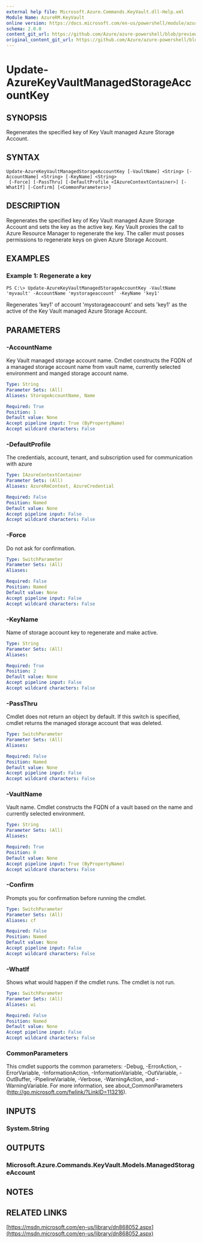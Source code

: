 ```yaml
---
external help file: Microsoft.Azure.Commands.KeyVault.dll-Help.xml
Module Name: AzureRM.KeyVault
online version: https://docs.microsoft.com/en-us/powershell/module/azurerm.keyvault/update-azurekeyvaultmanagedstorageaccountkey
schema: 2.0.0
content_git_url: https://github.com/Azure/azure-powershell/blob/preview/src/ResourceManager/KeyVault/Commands.KeyVault/help/Update-AzureKeyVaultManagedStorageAccountKey.md
original_content_git_url: https://github.com/Azure/azure-powershell/blob/preview/src/ResourceManager/KeyVault/Commands.KeyVault/help/Update-AzureKeyVaultManagedStorageAccountKey.md
---
```


# Update-AzureKeyVaultManagedStorageAccountKey

## SYNOPSIS
Regenerates the specified key of Key Vault managed Azure Storage Account.

## SYNTAX

```
Update-AzureKeyVaultManagedStorageAccountKey [-VaultName] <String> [-AccountName] <String> [-KeyName] <String>
 [-Force] [-PassThru] [-DefaultProfile <IAzureContextContainer>] [-WhatIf] [-Confirm] [<CommonParameters>]
```

## DESCRIPTION
Regenerates the specified key of Key Vault managed Azure Storage Account and sets the key as the active key. Key Vault proxies the call to Azure Resource Manager to regenerate the key. The caller must posses permissions to regenerate keys on given Azure Storage Account.

## EXAMPLES

### Example 1: Regenerate a key
```
PS C:\> Update-AzureKeyVaultManagedStorageAccountKey -VaultName 'myvault' -AccountName 'mystorageaccount' -KeyName 'key1'
```

Regenerates 'key1' of account 'mystorageaccount' and sets 'key1' as the active of the Key Vault managed Azure Storage Account.

## PARAMETERS

### -AccountName
Key Vault managed storage account name. Cmdlet constructs the FQDN of a managed storage account name from vault name, currently selected environment and manged storage account name.

```yaml
Type: String
Parameter Sets: (All)
Aliases: StorageAccountName, Name

Required: True
Position: 1
Default value: None
Accept pipeline input: True (ByPropertyName)
Accept wildcard characters: False
```

### -DefaultProfile
The credentials, account, tenant, and subscription used for communication with azure

```yaml
Type: IAzureContextContainer
Parameter Sets: (All)
Aliases: AzureRmContext, AzureCredential

Required: False
Position: Named
Default value: None
Accept pipeline input: False
Accept wildcard characters: False
```

### -Force
Do not ask for confirmation.

```yaml
Type: SwitchParameter
Parameter Sets: (All)
Aliases:

Required: False
Position: Named
Default value: None
Accept pipeline input: False
Accept wildcard characters: False
```

### -KeyName
Name of storage account key to regenerate and make active.

```yaml
Type: String
Parameter Sets: (All)
Aliases:

Required: True
Position: 2
Default value: None
Accept pipeline input: False
Accept wildcard characters: False
```

### -PassThru
Cmdlet does not return an object by default.
If this switch is specified, cmdlet returns the managed storage account that was deleted.

```yaml
Type: SwitchParameter
Parameter Sets: (All)
Aliases:

Required: False
Position: Named
Default value: None
Accept pipeline input: False
Accept wildcard characters: False
```

### -VaultName
Vault name.
Cmdlet constructs the FQDN of a vault based on the name and currently selected environment.

```yaml
Type: String
Parameter Sets: (All)
Aliases:

Required: True
Position: 0
Default value: None
Accept pipeline input: True (ByPropertyName)
Accept wildcard characters: False
```

### -Confirm
Prompts you for confirmation before running the cmdlet.

```yaml
Type: SwitchParameter
Parameter Sets: (All)
Aliases: cf

Required: False
Position: Named
Default value: None
Accept pipeline input: False
Accept wildcard characters: False
```

### -WhatIf
Shows what would happen if the cmdlet runs.
The cmdlet is not run.

```yaml
Type: SwitchParameter
Parameter Sets: (All)
Aliases: wi

Required: False
Position: Named
Default value: None
Accept pipeline input: False
Accept wildcard characters: False
```

### CommonParameters
This cmdlet supports the common parameters: -Debug, -ErrorAction, -ErrorVariable, -InformationAction, -InformationVariable, -OutVariable, -OutBuffer, -PipelineVariable, -Verbose, -WarningAction, and -WarningVariable. For more information, see about_CommonParameters (http://go.microsoft.com/fwlink/?LinkID=113216).

## INPUTS

### System.String

## OUTPUTS

### Microsoft.Azure.Commands.KeyVault.Models.ManagedStorageAccount

## NOTES

## RELATED LINKS

[https://msdn.microsoft.com/en-us/library/dn868052.aspx](https://msdn.microsoft.com/en-us/library/dn868052.aspx)


